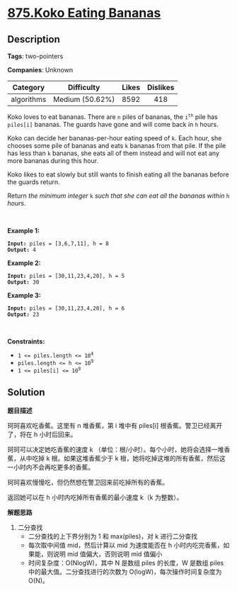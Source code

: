 # [875.Koko Eating Bananas](https://leetcode.com/problems/koko-eating-bananas/description/)

## Description

**Tags**: two-pointers

**Companies**: Unknown

|  Category  |   Difficulty    | Likes | Dislikes |
| :--------: | :-------------: | :---: | :------: |
| algorithms | Medium (50.62%) | 8592  |   418    |

<p>Koko loves to eat bananas. There are <code>n</code> piles of bananas, the <code>i<sup>th</sup></code> pile has <code>piles[i]</code> bananas. The guards have gone and will come back in <code>h</code> hours.</p>
<p>Koko can decide her bananas-per-hour eating speed of <code>k</code>. Each hour, she chooses some pile of bananas and eats <code>k</code> bananas from that pile. If the pile has less than <code>k</code> bananas, she eats all of them instead and will not eat any more bananas during this hour.</p>
<p>Koko likes to eat slowly but still wants to finish eating all the bananas before the guards return.</p>
<p>Return <em>the minimum integer</em> <code>k</code> <em>such that she can eat all the bananas within</em> <code>h</code> <em>hours</em>.</p>
<p>&nbsp;</p>
<p><strong class="example">Example 1:</strong></p>
<pre><code><strong>Input:</strong> piles = [3,6,7,11], h = 8
<strong>Output:</strong> 4</code></pre>
<p><strong class="example">Example 2:</strong></p>
<pre><code><strong>Input:</strong> piles = [30,11,23,4,20], h = 5
<strong>Output:</strong> 30</code></pre>
<p><strong class="example">Example 3:</strong></p>
<pre><code><strong>Input:</strong> piles = [30,11,23,4,20], h = 6
<strong>Output:</strong> 23</code></pre>
<p>&nbsp;</p>
<p><strong>Constraints:</strong></p>
<ul>
  <li><code>1 &lt;= piles.length &lt;= 10<sup>4</sup></code></li>
  <li><code>piles.length &lt;= h &lt;= 10<sup>9</sup></code></li>
  <li><code>1 &lt;= piles[i] &lt;= 10<sup>9</sup></code></li>
</ul>

## Solution

**题目描述**

珂珂喜欢吃香蕉。这里有 n 堆香蕉，第 i 堆中有 piles[i] 根香蕉。警卫已经离开了，将在 h 小时后回来。

珂珂可以决定她吃香蕉的速度 k （单位：根/小时）。每个小时，她将会选择一堆香蕉，从中吃掉 k 根。如果这堆香蕉少于 k 根，她将吃掉这堆的所有香蕉，然后这一小时内不会再吃更多的香蕉。

珂珂喜欢慢慢吃，但仍然想在警卫回来前吃掉所有的香蕉。

返回她可以在 h 小时内吃掉所有香蕉的最小速度 k（k 为整数）。

**解题思路**

1. 二分查找
   - 二分查找的上下界分别为 1 和 max(piles)，对 k 进行二分查找
   - 每次取中间值 mid，然后计算以 mid 为速度能否在 h 小时内吃完香蕉，如果能，则说明 mid 值偏大，否则说明 mid 值偏小
   - 时间复杂度：O(NlogW)，其中 N 是数组 piles 的长度，W 是数组 piles 中的最大值。二分查找进行的次数为 O(logW)，每次操作时间复杂度为 O(N)。
